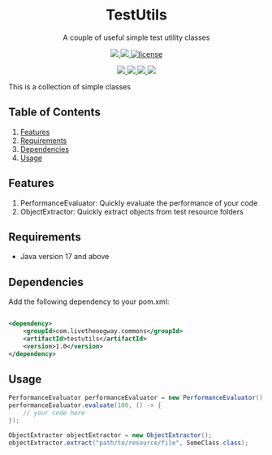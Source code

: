 <p align="center">
  <h1 align="center">TestUtils</h1>
  <p align="center">A couple of useful simple test utility classes<p>
  <p align="center">
    <a href="https://github.com/livetheoogway/testutils/actions">
    	<img src="https://github.com/livetheoogway/testutils/actions/workflows/actions.yml/badge.svg"/>
    </a>
    <a href="https://s01.oss.sonatype.org/content/repositories/releases/com/livetheoogway/testutils/">
    	<img src="https://img.shields.io/maven-central/v/com.livetheoogway.commons/testutils"/>
    </a>
    <a href="https://github.com/livetheoogway/testutils/blob/master/LICENSE">
    	<img src="https://img.shields.io/github/license/livetheoogway/testutils" alt="license" />
    </a>
  </p>
  <p align="center">
    <a href="https://sonarcloud.io/project/overview?id=livetheoogway_testutils">
    	<img src="https://sonarcloud.io/api/project_badges/measure?project=livetheoogway_testutils&metric=alert_status"/>
    </a>
    <a href="https://sonarcloud.io/project/overview?id=livetheoogway_testutils">
    	<img src="https://sonarcloud.io/api/project_badges/measure?project=livetheoogway_testutils&metric=coverage"/>
    </a>
    <a href="https://sonarcloud.io/project/overview?id=livetheoogway_testutils">
    	<img src="https://sonarcloud.io/api/project_badges/measure?project=livetheoogway_testutils&metric=bugs"/>
    </a>
    <a href="https://sonarcloud.io/project/overview?id=livetheoogway_testutils">
    	<img src="https://sonarcloud.io/api/project_badges/measure?project=livetheoogway_testutils&metric=vulnerabilities"/>
    </a>
  </p>
</p>

This is a collection of simple classes

## Table of Contents

1. [Features](#features)
2. [Requirements](#requirements)
3. [Dependencies](#dependencies)
4. [Usage](#usage)

## Features

1. PerformanceEvaluator: Quickly evaluate the performance of your code
2. ObjectExtractor: Quickly extract objects from test resource folders 

## Requirements

- Java version 17 and above

## Dependencies

Add the following dependency to your pom.xml:

```xml

<dependency>
    <groupId>com.livetheoogway.commons</groupId>
    <artifactId>testutils</artifactId>
    <version>1.0</version>
</dependency>
```

## Usage

```java
PerformanceEvaluator performanceEvaluator = new PerformanceEvaluator();
performanceEvaluator.evaluate(100, () -> {
    // your code here
});

ObjectExtractor objectExtractor = new ObjectExtractor();
objectExtractor.extract("path/to/resource/file", SomeClass.class);
```